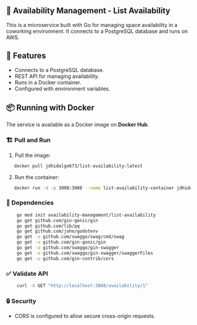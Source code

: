 ## 🏢 Availability Management - List Availability

This is a microservice built with Go for managing space availability in a coworking environment. It connects to a PostgreSQL database and runs on AWS.

## 🚀 Features

- Connects to a PostgreSQL database.
- REST API for managing availability.
- Runs in a Docker container.
- Configured with environment variables.

## 📦 Running with Docker

The service is available as a Docker image on **Docker Hub**.

### 🏗️ Pull and Run

1. Pull the image:
```sh
   docker pull jdhidalgo673/list-availability:latest
```

2. Run the container:
```sh
   docker run -d -p 3008:3008 --name list-availability-container jdhidalgo673/list-availability:latest
```

### 📜 Dependencies

```sh
    go mod init availability-management/list-availability
    go get github.com/gin-gonic/gin
    go get github.com/lib/pq
    go get github.com/joho/godotenv
    go get -u github.com/swaggo/swag/cmd/swag
    go get -u github.com/gin-gonic/gin
    go get -u github.com/swaggo/gin-swagger
    go get -u github.com/swaggo/gin-swagger/swaggerFiles
    go get -u github.com/gin-contrib/cors
```

###  ✅ Validate API
```bash
    curl -X GET "http://localhost:3008/availability/1"
```

###  🔒 Security

- CORS is configured to allow secure cross-origin requests.